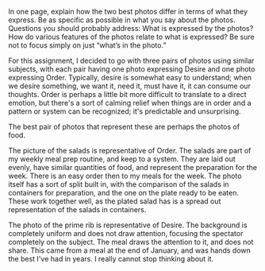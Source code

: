 In one page, explain how the two best photos differ in terms of what they express. Be as specific as possible in what you say about the photos. Questions you should probably address: What is expressed by the photos? How do various features of the photos relate to what is expressed? Be sure not to focus simply on just “what’s in the photo.”

For this assignment, I decided to go with three pairs of photos using similar subjects, with each pair having one photo expressing Desire and one photo expressing Order. Typically, desire is somewhat easy to understand; when we desire something, we want it, need it, must have it, it can consume our thoughts. Order is perhaps a little bit more difficult to translate to a direct emotion, but there's a sort of calming relief when things are in order and a pattern or system can be recognized; it's predictable and unsurprising.

The best pair of photos that represent these are perhaps the photos of food.

The picture of the salads is representative of Order. The salads are part of my weekly meal prep routine, and keep to a system. They are laid out evenly, have similar quantities of food, and represent the preparation for the week. There is an easy order then to my meals for the week. The photo itself has a sort of split built in, with the comparison of the salads in containers for preparation, and the one on the plate ready to be eaten. These work together well, as the plated salad has is a spread out representation of the salads in containers.

The photo of the prime rib is representative of Desire. The background is completely uniform and does not draw attention, focusing the spectator completely on the subject. The meal draws the attention to it, and does not share. This came from a meal at the end of January, and was hands down the best I've had in years. I really cannot stop thinking about it.